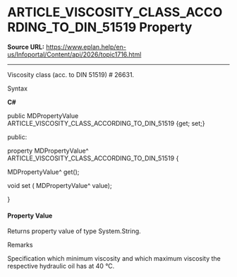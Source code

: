 # ARTICLE_VISCOSITY_CLASS_ACCORDING_TO_DIN_51519 Property

**Source URL:** https://www.eplan.help/en-us/Infoportal/Content/api/2026/topic1716.html

---

Viscosity class (acc. to DIN 51519) # 26631.

Syntax

**C#**



public MDPropertyValue ARTICLE_VISCOSITY_CLASS_ACCORDING_TO_DIN_51519 {get; set;}

public:

property MDPropertyValue^ ARTICLE_VISCOSITY_CLASS_ACCORDING_TO_DIN_51519 {

   MDPropertyValue^ get();

   void set (    MDPropertyValue^ value);

}


#### Property Value

Returns property value of type System.String.

Remarks

Specification which minimum viscosity and which maximum viscosity the respective hydraulic oil has at 40 °C.
